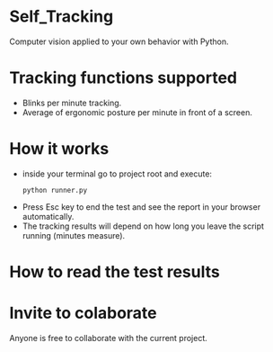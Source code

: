 # Self_Tracking
Computer vision applied to your own behavior with Python.

# Tracking functions supported
- Blinks per minute tracking.
- Average of ergonomic posture per minute in front of a screen.

# How it works
- inside your terminal go to project root and execute:
    ```
    python runner.py
    ```
- Press Esc key to end the test and see the report in your browser automatically.
- The tracking results will depend on how long you leave the script running (minutes measure).

# How to read the test results


# Invite to colaborate
Anyone is free to collaborate with the current project.